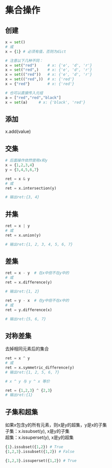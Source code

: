 # 集合操作

## 创建
```python
x = set()
# 或
x = {1} # 必须有值，否则为dict

# 注意以下几种不同：
x = set("red")     # x: {'e', 'd', 'r'}
x = set("red",)    # x: {'e', 'd', 'r'}
x = set(("red"))   # x: {'e', 'd', 'r'}
x = set(("red",))  # x: {'red'}
x = {"red"}        # x: {'red'}

# 也可以直接传入元组
a = ["red","red","black"]
x = set(a)     # x: {'black', 'red'}
```

## 添加
x.add(value)


## 交集
```python
# 后面操作依然使用x和y
x = {1,2,3,4}
y = {3,4,5,6,7}

ret = x & y
# 或
ret = x.intersection(y)

# 输出ret:{3, 4}
```

## 并集
```python
ret = x | y
# 或
ret = x.union(y)

# 输出ret:{1, 2, 3, 4, 5, 6, 7}
```

## 差集
```python
ret = x - y  # 在x中但不在y中的
# 或
ret = x.difference(y)

# 输出ret:{1, 2}

ret = y - x  # 在y中但不在x中的
# 或
ret = y.difference(x)

# 输出ret:{5, 6, 7}
```

## 对称差集
去掉相同元素后的集合
```python
ret = x ^ y
# 或
ret = x.symmetric_difference(y)
# 输出ret:{1, 2, 5, 6, 7}

# x ^ y 与 y ^ x 等价

ret = {1,2,3} ^ {2,3}
# 输出ret:{1}
```

## 子集和超集
如果x包含y的所有元素，则x是y的超集，y是x的子集  
子集：x.issubset(y), x是y的子集  
超集：x.issuperset(y), x是y的超集
```python
{1}.issubset({1,2}) # True
{1,2,3}.issubset({1,2}) # False

{1,2,3}.issuperset({1,2}) # True
```


